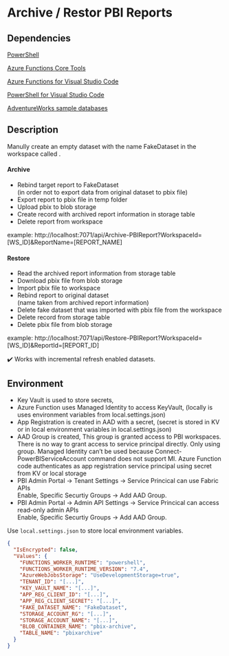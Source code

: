 # Archive / Restor PBI Reports

## Dependencies

[PowerShell](https://learn.microsoft.com/en-us/powershell/scripting/install/installing-powershell-on-windows?view=powershell-7.4)

[Azure Functions Core Tools](https://learn.microsoft.com/en-us/azure/azure-functions/functions-run-local?tabs=windows%2Cisolated-process%2Cnode-v4%2Cpython-v2%2Chttp-trigger%2Ccontainer-apps&pivots=programming-language-powershell#install-the-azure-functions-core-tools)

[Azure Functions for Visual Studio Code](https://marketplace.visualstudio.com/items?itemName=ms-azuretools.vscode-azurefunctions)

[PowerShell for Visual Studio Code](https://marketplace.visualstudio.com/items?itemName=ms-vscode.PowerShell)

[AdventureWorks sample databases](https://github.com/microsoft/powerbi-desktop-samples/tree/main/AdventureWorks%20Sales%20Sample)

## Description

Manully create an empty dataset with the name FakeDataset in the workspace called .

#### Archive

- Rebind target report to FakeDataset  
  (in order not to export data from original dataset to pbix file)
- Export report to pbix file in temp folder
- Upload pbix to blob storage
- Create record with archived report information in storage table
- Delete report from workspace

example: http://localhost:7071/api/Archive-PBIReport?WorkspaceId=[WS_ID]&ReportName=[REPORT_NAME]

#### Restore

- Read the archived report information from storage table
- Download pbix file from blob storage
- Import pbix file to workspace
- Rebind report to original dataset  
  (name taken from archived report information)
- Delete fake dataset that was imported with pbix file from the workspace
- Delete record from storage table
- Delete pbix file from blob storage

example: http://localhost:7071/api/Restore-PBIReport?WorkspaceId=[WS_ID]&ReportId=[REPORT_ID]

✔️ Works with incremental refresh enabled datasets.

## Environment

- Key Vault is used to store secrets,
- Azure Function uses Managed Identity to access KeyVault,
  (locally is uses environment variables from local.settings.json)
- App Registration is created in AAD with a secret,
  (secret is stored in KV or in local environment variables in local.settings.json)
- AAD Group is created,
  This group is granted access to PBI workspaces. There is no way to grant access to service principal directly. Only using group.
  Managed Identity can’t be used because Connect-PowerBIServiceAccount command does not support MI.
  Azure Function code authenticates as app registration service principal using secret from KV or local storage
- PBI Admin Portal -> Tenant Settings -> Service Princical can use Fabric APIs  
  Enable, Specific Securtiy Groups -> Add AAD Group.
- PBI Admin Portal -> Admin API Settings -> Service Princical can access read-only admin APIs  
  Enable, Specific Securtiy Groups -> Add AAD Group.

Use `local.settings.json` to store local environment variables.

```json
{
  "IsEncrypted": false,
  "Values": {
    "FUNCTIONS_WORKER_RUNTIME": "powershell",
    "FUNCTIONS_WORKER_RUNTIME_VERSION": "7.4",
    "AzureWebJobsStorage": "UseDevelopmentStorage=true",
    "TENANT_ID": "[...]",
    "KEY_VAULT_NAME": "[...]",
    "APP_REG_CLIENT_ID": "[...]",
    "APP_REG_CLIENT_SECRET": "[...]",
    "FAKE_DATASET_NAME": "FakeDataset",
    "STORAGE_ACCOUNT_RG": "[...]",
    "STORAGE_ACCOUNT_NAME": "[...]",
    "BLOB_CONTAINER_NAME": "pbix-archive",
    "TABLE_NAME": "pbixarchive"
  }
}
```
